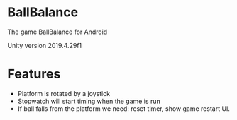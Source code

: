 # BallBalance
 The game BallBalance for Android
 
 Unity version 2019.4.29f1

# Features
- Platform is rotated by a joystick
- Stopwatch will start timing when the game is run
- If ball falls from the platform we need: reset timer, show game restart UI.

